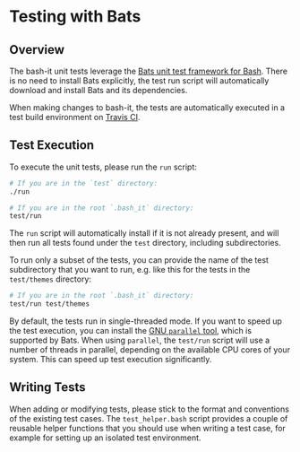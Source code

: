 # Testing with Bats

## Overview

The bash-it unit tests leverage the [Bats unit test framework for Bash](https://github.com/bats-core/bats-core).
There is no need to install Bats explicitly, the test run script will automatically download and install Bats and its dependencies.

When making changes to bash-it, the tests are automatically executed in a test build environment on [Travis CI](https://travis-ci.com).

## Test Execution

To execute the unit tests, please run the `run` script:

```bash
# If you are in the `test` directory:
./run

# If you are in the root `.bash_it` directory:
test/run
```

The `run` script will automatically install if it is not already present, and will then run all tests found under the `test` directory, including subdirectories.

To run only a subset of the tests, you can provide the name of the test subdirectory that you want to run, e.g. like this for the tests in the `test/themes` directory:

```bash
# If you are in the root `.bash_it` directory:
test/run test/themes
```

By default, the tests run in single-threaded mode.
If you want to speed up the test execution, you can install the [GNU `parallel` tool](https://www.gnu.org/software/parallel/), which is supported by Bats.
When using `parallel`, the `test/run` script will use a number of threads in parallel, depending on the available CPU cores of your system.
This can speed up test execution significantly.

## Writing Tests

When adding or modifying tests, please stick to the format and conventions of the existing test cases.
The `test_helper.bash` script provides a couple of reusable helper functions that you should use when writing a test case,
for example for setting up an isolated test environment.
